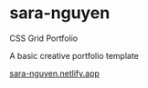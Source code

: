 # sara-nguyen
 CSS Grid Portfolio
 
 A basic creative portfolio template
 
 [sara-nguyen.netlify.app](https://sara-nguyen.netlify.app/)
